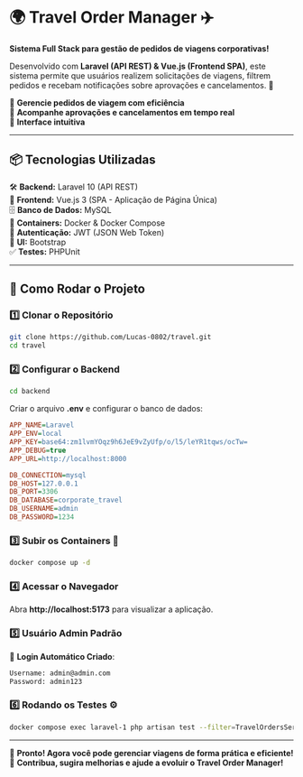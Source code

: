 # 🌍 Travel Order Manager ✈️  
**Sistema Full Stack para gestão de pedidos de viagens corporativas!**  

Desenvolvido com **Laravel (API REST) & Vue.js (Frontend SPA)**, este sistema permite que usuários realizem solicitações de viagens, filtrem pedidos e recebam notificações sobre aprovações e cancelamentos. 🚀  

🔹 **Gerencie pedidos de viagem com eficiência**  
🔹 **Acompanhe aprovações e cancelamentos em tempo real**  
🔹 **Interface intuitiva**  

---

## 📦 Tecnologias Utilizadas  

🛠 **Backend:** Laravel 10 (API REST)  
🎨 **Frontend:** Vue.js 3 (SPA - Aplicação de Página Única)  
🗄 **Banco de Dados:** MySQL  
🐳 **Containers:** Docker & Docker Compose  
🔐 **Autenticação:** JWT (JSON Web Token)  
💎 **UI:** Bootstrap  
✅ **Testes:** PHPUnit  

---

## 🚀 Como Rodar o Projeto  

### 1️⃣ Clonar o Repositório  
```bash
git clone https://github.com/Lucas-0802/travel.git
cd travel
```

### 2️⃣ Configurar o Backend  
```bash
cd backend
```

Criar o arquivo **.env** e configurar o banco de dados:  

```ini
APP_NAME=Laravel
APP_ENV=local
APP_KEY=base64:zm1lvmYOqz9h6JeE9vZyUfp/o/l5/leYR1tqws/ocTw=
APP_DEBUG=true
APP_URL=http://localhost:8000

DB_CONNECTION=mysql
DB_HOST=127.0.0.1 
DB_PORT=3306
DB_DATABASE=corporate_travel
DB_USERNAME=admin
DB_PASSWORD=1234
```

### 3️⃣ Subir os Containers 🚢  
```bash
docker compose up -d
```

### 4️⃣ Acessar o Navegador  
Abra **http://localhost:5173** para visualizar a aplicação.  

### 5️⃣ Usuário Admin Padrão  
🔑 **Login Automático Criado**:  
```bash
Username: admin@admin.com
Password: admin123
```

### 6️⃣ Rodando os Testes ⚙️  
```bash
docker compose exec laravel-1 php artisan test --filter=TravelOrdersServiceTest
```

---

🎯 **Pronto! Agora você pode gerenciar viagens de forma prática e eficiente!**  
🚀 **Contribua, sugira melhorias e ajude a evoluir o Travel Order Manager!**  
